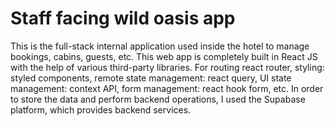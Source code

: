 # Staff facing wild oasis app
This is the full-stack internal application used inside the hotel to manage bookings, cabins, guests, etc. This web app is completely built in React JS with the help of various third-party libraries. For routing react router, styling: styled components, remote state management: react query, UI state management: context API, form management: react hook form, etc. In order to store the data and perform backend operations, I used the Supabase platform, which provides backend services.
